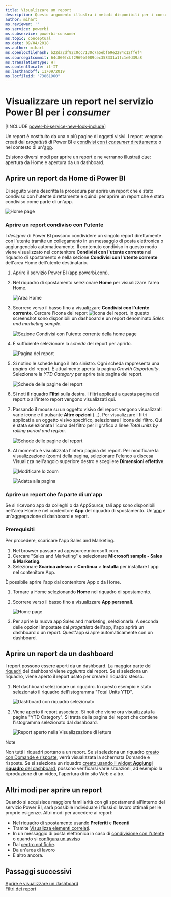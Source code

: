 ```yaml
---
title: Visualizzare un report
description: Questo argomento illustra i metodi disponibili per i consumer e gli utenti finali di Power BI per aprire e visualizzare un report di Power BI.
author: mihart
ms.reviewer: ''
ms.service: powerbi
ms.subservice: powerbi-consumer
ms.topic: conceptual
ms.date: 09/04/2018
ms.author: mihart
ms.openlocfilehash: b22da2df92c0cc7130c7a5ebf69e2284c12ffef4
ms.sourcegitcommit: 64c860fcbf2969bf089cec358331a1fc1e0d39a8
ms.translationtype: HT
ms.contentlocale: it-IT
ms.lasthandoff: 11/09/2019
ms.locfileid: "73861960"
---
```

# <a name="view-a-report-in-the-power-bi-service-for-consumers"></a>Visualizzare un report nel servizio Power BI per i *consumer*

[!INCLUDE [power-bi-service-new-look-include](../includes/power-bi-service-new-look-include.md)]

Un report è costituito da una o più pagine di oggetti visivi. I report vengono creati dai *progettisti* di Power BI e [condivisi con i *consumer* direttamente](end-user-shared-with-me.md) o nel contesto di un'[app](end-user-apps.md). 

Esistono diversi modi per aprire un report e ne verranno illustrati due: apertura da Home e apertura da un dashboard. 

<!-- add art-->


## <a name="open-a-report-from-power-bi-home"></a>Aprire un report da Home di Power BI
Di seguito viene descritta la procedura per aprire un report che è stato condiviso con l'utente direttamente e quindi per aprire un report che è stato condiviso come parte di un'app.

   ![Home page](./media/end-user-report-open/power-bi-home-canvas.png)

### <a name="open-a-report-that-has-been-shared-with-you"></a>Aprire un report condiviso con l'utente
I *designer* di Power BI possono condividere un singolo report direttamente con l'utente tramite un collegamento in un messaggio di posta elettronica o aggiungendolo automaticamente. Il contenuto condiviso in questo modo viene visualizzato nel contenitore **Condivisi con l'utente corrente** nel riquadro di spostamento e nella sezione **Condivisi con l'utente corrente** dell'area Home dell'utente destinatario.

1. Aprire il servizio Power BI (app.powerbi.com).

2. Nel riquadro di spostamento selezionare **Home** per visualizzare l'area Home.  

   ![Area Home](./media/end-user-report-open/power-bi-select-home-new.png)
   
3. Scorrere verso il basso fino a visualizzare **Condivisi con l'utente corrente**. Cercare l'icona del report ![icona del report](./media/end-user-report-open/power-bi-report-icon.png). In questo screenshot sono disponibili un dashboard e un report denominato *Sales and marketing sample*. 
   
   ![Sezione Condivisi con l'utente corrente della home page](./media/end-user-report-open/power-bi-shared-new.png)

4. È sufficiente selezionare la *scheda* del report per aprirlo.

   ![Pagina del report](./media/end-user-report-open/power-bi-open.png)

5. Si notino le schede lungo il lato sinistro.  Ogni scheda rappresenta una *pagina* del report. È attualmente aperta la pagina *Growth Opportunity*. Selezionare la *YTD Category* per aprire tale pagina del report. 

   ![Schede delle pagine del report](./media/end-user-report-open/power-bi-ytd.png)

6. Si noti il riquadro **Filtri** sulla destra. I filtri applicati a questa pagina del report o all'intero report vengono visualizzati qui.

7. Passando il mouse su un oggetto visivo del report vengono visualizzati varie icone e il pulsante **Altre opzioni** (...). Per visualizzare i filtri applicati a un oggetto visivo specifico, selezionare l'icona del filtro. Qui è stata selezionata l'icona del filtro per il grafico a linee *Total units by rolling period and region*.

   ![Schede delle pagine del report](./media/end-user-report-open/power-bi-visual-filters.png)

6. Al momento è visualizzata l'intera pagina del report. Per modificare la visualizzazione (zoom) della pagina, selezionare l'elenco a discesa Visualizza nell'angolo superiore destro e scegliere **Dimensioni effettive**.

   ![Modificare lo zoom](./media/end-user-report-open/power-bi-fit-new.png)

   ![Adatta alla pagina](./media/end-user-report-open/power-bi-actual.png)

### <a name="open-a-report-that-is-part-of-an-app"></a>Aprire un report che fa parte di un'app
Se si ricevono app da colleghi o da AppSource, tali app sono disponibili nell'area Home e nel contenitore **App** del riquadro di spostamento. Un'[app](end-user-apps.md) è un'aggregazione di dashboard e report.

### <a name="prerequisites"></a>Prerequisiti
Per procedere, scaricare l'app Sales and Marketing.
1. Nel browser passare ad appsource.microsoft.com.
1. Cercare "Sales and Marketing" e selezionare **Microsoft sample - Sales & Marketing**.
1. Selezionare **Scarica adesso** > **Continua** > **Installa** per installare l'app nel contenitore App. 

È possibile aprire l'app dal contenitore App o da Home.
1. Tornare a Home selezionando **Home** nel riquadro di spostamento.

7. Scorrere verso il basso fino a visualizzare **App personali**.

   ![Home page](./media/end-user-report-open/power-bi-app.png)

8. Per aprire la nuova app Sales and marketing, selezionarla. A seconda delle opzioni impostate dal *progettista* dell'app, l'app aprirà un dashboard o un report. Quest'app si apre automaticamente con un dashboard.  


## <a name="open-a-report-from-a-dashboard"></a>Aprire un report da un dashboard
I report possono essere aperti da un dashboard. La maggior parte dei [riquadri](end-user-tiles.md) del dashboard viene *aggiunta* dai report. Se si seleziona un riquadro, viene aperto il report usato per creare il riquadro stesso. 

1. Nel dashboard selezionare un riquadro. In questo esempio è stato selezionato il riquadro dell'istogramma "Total Units YTD".

    ![Dashboard con riquadro selezionato](./media/end-user-report-open/power-bi-dashboard.png)

2.  Viene aperto il report associato. Si noti che viene ora visualizzata la pagina "YTD Category". Si tratta della pagina del report che contiene l'istogramma selezionato dal dashboard.

    ![Report aperto nella Visualizzazione di lettura](./media/end-user-report-open/power-bi-report-tabs.png)

> [!NOTE]
> Non tutti i riquadri portano a un report. Se si seleziona un riquadro [creato con Domande e risposte](end-user-q-and-a.md), verrà visualizzata la schermata Domande e risposte. Se si seleziona un riquadro [creato usando il widget **Aggiungi riquadro** del dashboard](../service-dashboard-add-widget.md), possono verificarsi varie situazioni, ad esempio la riproduzione di un video, l'apertura di in sito Web e altro.  


##  <a name="still-more-ways-to-open-a-report"></a>Altri modi per aprire un report
Quando si acquisisce maggiore familiarità con gli spostamenti all'interno del servizio Power BI, sarà possibile individuare i flussi di lavoro ottimali per le proprie esigenze. Altri modi per accedere ai report:
- Nel riquadro di spostamento usando **Preferiti** e **Recenti**    
- Tramite [Visualizza elementi correlati](end-user-related.md).    
- In un messaggio di posta elettronica in caso di [condivisione con l'utente](../service-share-reports.md) o quando si [configura un avviso](end-user-alerts.md)    
- Dal [centro notifiche](end-user-notification-center.md).    
- Da un'area di lavoro
- E altro ancora.

## <a name="next-steps"></a>Passaggi successivi
[Aprire e visualizzare un dashboard](end-user-dashboard-open.md)    
[Filtri dei report](end-user-report-filter.md)


